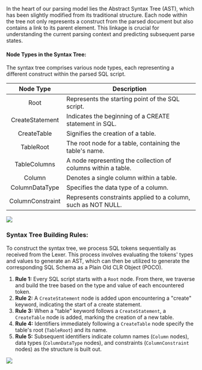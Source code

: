 ﻿In the heart of our parsing model lies the Abstract Syntax Tree (AST), which has been slightly modified from its
traditional structure. Each node within the tree not only represents a construct from the parsed document but also
contains a link to its parent element. This linkage is crucial for understanding the current parsing context and
predicting subsequent parse states.

#### Node Types in the Syntax Tree:

The syntax tree comprises various node types, each representing a different construct within the parsed SQL script.

|    Node Type     | Description                                                   |
|:----------------:|---------------------------------------------------------------|
|       Root       | Represents the starting point of the SQL script.              |
| CreateStatement  | Indicates the beginning of a CREATE statement in SQL.         |
|   CreateTable    | Signifies the creation of a table.                            |
|    TableRoot     | The root node for a table, containing the table's name.       |
|   TableColumns   | A node representing the collection of columns within a table. |
|      Column      | Denotes a single column within a table.                       |
|  ColumnDataType  | Specifies the data type of a column.                          |
| ColumnConstraint | Represents constraints applied to a column, such as NOT NULL. |

![](../docs/imgs/ast-example.png)

### Syntax Tree Building Rules:

To construct the syntax tree, we process SQL tokens sequentially as received from the Lexer. This process involves
evaluating the tokens' types and values to generate an AST, which can then be utilized to generate the corresponding SQL
Schema as a Plain Old CLR Object (POCO).

1. **Rule 1:** Every SQL script starts with a `Root` node. From there, we traverse and build the tree based on the type
   and value of each encountered token.
2. **Rule 2:** A `CreateStatement` node is added upon encountering a "create" keyword, indicating the start of a create
   statement.
3. **Rule 3:** When a "table" keyword follows a `CreateStatement`, a `CreateTable` node is added, marking the creation
   of a new table.
4. **Rule 4:** Identifiers immediately following a `CreateTable` node specify the table's root (`TableRoot`) and its
   name.
5. **Rule 5:** Subsequent identifiers indicate column names (`Column` nodes), data types (`ColumnDataType` nodes), and
   constraints (`ColumnConstraint` nodes) as the structure is built out.

![](../docs/imgs/ast-building.png)
